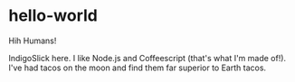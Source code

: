 # hello-world

Hih Humans!

IndigoSlick here. I like Node.js and Coffeescript (that's what I'm made of!). 
I've had tacos on the moon and find them far superior to Earth tacos. 
